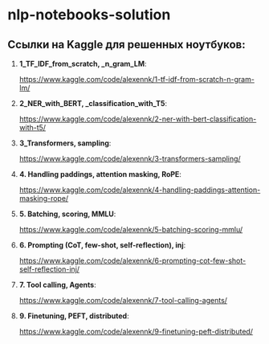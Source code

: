 # nlp-notebooks-solution

## Ссылки на Kaggle для решенных ноутбуков:

1. **1_TF_IDF_from_scratch, _n_gram_LM**:

    https://www.kaggle.com/code/alexennk/1-tf-idf-from-scratch-n-gram-lm/

2. **2_NER_with_BERT, _classification_with_T5**:

    https://www.kaggle.com/code/alexennk/2-ner-with-bert-classification-with-t5/


3. **3_Transformers, sampling**:

    https://www.kaggle.com/code/alexennk/3-transformers-sampling/

4. **4. Handling paddings, attention masking, RoPE**:

    https://www.kaggle.com/code/alexennk/4-handling-paddings-attention-masking-rope/

5. **5. Batching, scoring, MMLU**:

    https://www.kaggle.com/code/alexennk/5-batching-scoring-mmlu/

6. **6. Prompting (CoT, few-shot, self-reflection), inj**:

    https://www.kaggle.com/code/alexennk/6-prompting-cot-few-shot-self-reflection-inj/

7. **7. Tool calling, Agents**:

    https://www.kaggle.com/code/alexennk/7-tool-calling-agents/

9. **9. Finetuning, PEFT, distributed**:

    https://www.kaggle.com/code/alexennk/9-finetuning-peft-distributed/